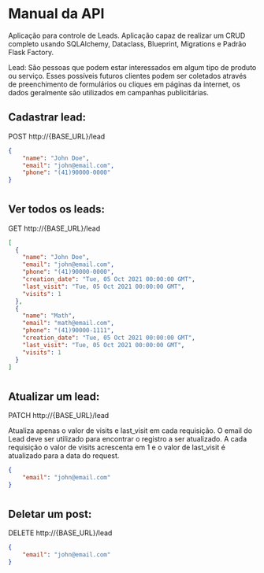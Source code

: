 # Manual da API

Aplicação para controle de Leads. Aplicação capaz de realizar um CRUD completo usando SQLAlchemy, Dataclass, Blueprint, Migrations e Padrão Flask Factory.

Lead: São pessoas que podem estar interessados em algum tipo de produto ou serviço. Esses possíveis futuros clientes podem ser coletados através de preenchimento de formulários ou cliques em páginas da internet, os dados geralmente são utilizados em campanhas publicitárias.

## Cadastrar lead:
POST http://{BASE_URL}/lead

```json
{
    "name": "John Doe",
    "email": "john@email.com",
    "phone": "(41)90000-0000"
}
```
#

## Ver todos os leads:
GET http://{BASE_URL}/lead

```json
[
  {
    "name": "John Doe",
    "email": "john@email.com",
    "phone": "(41)90000-0000",
    "creation_date": "Tue, 05 Oct 2021 00:00:00 GMT",
    "last_visit": "Tue, 05 Oct 2021 00:00:00 GMT",
    "visits": 1
  },
  {
    "name": "Math",
    "email": "math@email.com",
    "phone": "(41)90000-1111",
    "creation_date": "Tue, 05 Oct 2021 00:00:00 GMT",
    "last_visit": "Tue, 05 Oct 2021 00:00:00 GMT",
    "visits": 1
  }
]
```
#

## Atualizar um lead:
PATCH http://{BASE_URL}/lead

 Atualiza apenas o valor de visits e last_visit em cada requisição. O email do Lead deve ser utilizado para encontrar o registro a ser atualizado. A cada requisição o valor de visits acrescenta em 1 e o valor de last_visit é atualizado para a data do request.

```json
{
    "email": "john@email.com"
}
```
#

## Deletar um post:
DELETE http://{BASE_URL}/lead

```json
{
    "email": "john@email.com"
}
```
#